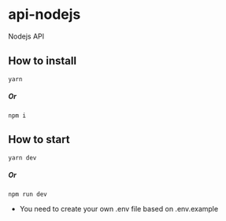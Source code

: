 # api-nodejs

Nodejs API

## How to install

```
yarn
```

##### Or

```
npm i
```

## How to start

```
yarn dev
```

##### Or

```
npm run dev
```
- You need to create your own .env file based on .env.example

